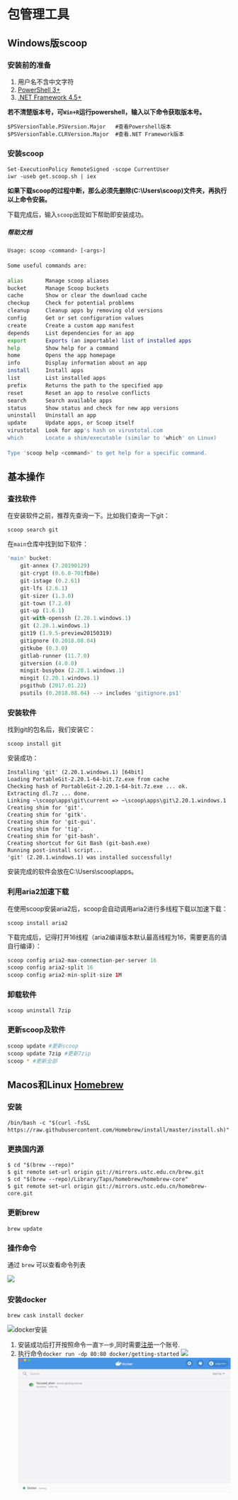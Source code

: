 # 包管理工具

## Windows版scoop
### 安装前的准备
1. 用户名不含中文字符
2. [PowerShell 3+](https://www.microsoft.com/en-us/download/details.aspx?id=34595)
3. [.NET Framework 4.5+](https://dotnet.microsoft.com/download)

**若不清楚版本号，可`Win+R`运行powershell，输入以下命令获取版本号。**
```
$PSVersionTable.PSVersion.Major   #查看Powershell版本
$PSVersionTable.CLRVersion.Major  #查看.NET Framework版本
```
### 安装scoop
```shell
Set-ExecutionPolicy RemoteSigned -scope CurrentUser
iwr -useb get.scoop.sh | iex
```

**如果下载scoop的过程中断，那么必须先删除(C:\Users\scoop)文件夹，再执行以上命令安装。**

下载完成后，输入`scoop`出现如下帮助即安装成功。

##### 帮助文档



```bash
Usage: scoop <command> [<args>]

Some useful commands are:

alias       Manage scoop aliases
bucket      Manage Scoop buckets
cache       Show or clear the download cache
checkup     Check for potential problems
cleanup     Cleanup apps by removing old versions
config      Get or set configuration values
create      Create a custom app manifest
depends     List dependencies for an app
export      Exports (an importable) list of installed apps
help        Show help for a command
home        Opens the app homepage
info        Display information about an app
install     Install apps
list        List installed apps
prefix      Returns the path to the specified app
reset       Reset an app to resolve conflicts
search      Search available apps
status      Show status and check for new app versions
uninstall   Uninstall an app
update      Update apps, or Scoop itself
virustotal  Look for app's hash on virustotal.com
which       Locate a shim/executable (similar to 'which' on Linux)

Type 'scoop help <command>' to get help for a specific command.
```

## 基本操作

### 查找软件

在安装软件之前，推荐先查询一下。比如我们查询一下git：



```undefined
scoop search git
```

在`main`仓库中找到如下软件：



```dart
'main' bucket:
    git-annex (7.20190129)
    git-crypt (0.6.0-701fb8e)
    git-istage (0.2.61)
    git-lfs (2.6.1)
    git-sizer (1.3.0)
    git-town (7.2.0)
    git-up (1.6.1)
    git-with-openssh (2.20.1.windows.1)
    git (2.20.1.windows.1)
    git19 (1.9.5-preview20150319)
    gitignore (0.2018.08.04)
    gitkube (0.3.0)
    gitlab-runner (11.7.0)
    gitversion (4.0.0)
    mingit-busybox (2.20.1.windows.1)
    mingit (2.20.1.windows.1)
    psgithub (2017.01.22)
    psutils (0.2018.08.04) --> includes 'gitignore.ps1'
```

### 安装软件

找到git的包名后，我们安装它：



```undefined
scoop install git
```

安装成功：



```source-powershell
Installing 'git' (2.20.1.windows.1) [64bit]
Loading PortableGit-2.20.1-64-bit.7z.exe from cache
Checking hash of PortableGit-2.20.1-64-bit.7z.exe ... ok.
Extracting dl.7z ... done.
Linking ~\scoop\apps\git\current => ~\scoop\apps\git\2.20.1.windows.1
Creating shim for 'git'.
Creating shim for 'gitk'.
Creating shim for 'git-gui'.
Creating shim for 'tig'.
Creating shim for 'git-bash'.
Creating shortcut for Git Bash (git-bash.exe)
Running post-install script...
'git' (2.20.1.windows.1) was installed successfully!
```

安装完成的软件会放在C:\Users<user>\scoop\apps。

### 利用aria2加速下载

在使用scoop安装aria2后，scoop会自动调用aria2进行多线程下载以加速下载：



```source-powershell
scoop install aria2
```

下载完成后，记得打开16线程（aria2编译版本默认最高线程为16，需要更高的请自行编译）：



```swift
scoop config aria2-max-connection-per-server 16
scoop config aria2-split 16
scoop config aria2-min-split-size 1M
```

### 卸载软件



```undefined
scoop uninstall 7zip
```

### 更新scoop及软件



```bash
scoop update #更新scoop
scoop update 7zip #更新7zip
scoop * #更新全部
```
## Macos和Linux [Homebrew](https://brew.sh/)

### 安装
```shell
/bin/bash -c "$(curl -fsSL https://raw.githubusercontent.com/Homebrew/install/master/install.sh)"
```
### 更换国内源
```shell
$ cd "$(brew --repo)"
$ git remote set-url origin git://mirrors.ustc.edu.cn/brew.git
$ cd "$(brew --repo)/Library/Taps/homebrew/homebrew-core"
$ git remote set-url origin git://mirrors.ustc.edu.cn/homebrew-core.git
```
### 更新brew
```shell
brew update
```
### 操作命令

通过 `brew` 可以查看命令列表

![](https://github.com/SN1997/Zjyc-document/blob/master/picture/Snipaste_2020-05-18_10-47-40.png)

### 安装docker
```shell
brew cask install docker
```
![docker安装](https://github.com/SN1997/Zjyc-document/blob/master/picture/docker%E5%AE%89%E8%A3%85.png)

1. 安装成功后打开按照命令一直`下一步`,同时需要[注册](https://hub.docker.com/?utm_source=docker4mac_2.3.0.2)一个账号.
2. 执行命令`docker run -dp 80:80 docker/getting-started`
![](https://github.com/SN1997/Zjyc-document/blob/master/picture/docker%E6%89%A7%E8%A1%8C.png)
![](https://github.com/SN1997/Zjyc-document/blob/master/picture/%E5%AE%A2%E6%88%B7%E7%AB%AF%E9%A2%84%E8%A7%88.png)





